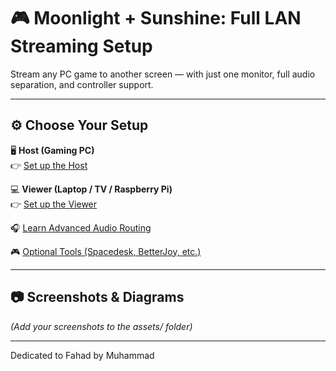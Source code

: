 # 🎮 Moonlight + Sunshine: Full LAN Streaming Setup

Stream any PC game to another screen — with just one monitor, full audio separation, and controller support.

---

## ⚙️ Choose Your Setup

🖥️ **Host (Gaming PC)**  
👉 [Set up the Host](./host-setup/instructions.md)

💻 **Viewer (Laptop / TV / Raspberry Pi)**  
👉 [Set up the Viewer](./viewer-setup/instructions.md)

🎧 [Learn Advanced Audio Routing](./host-setup/audio-routing.md)

🎮 [Optional Tools (Spacedesk, BetterJoy, etc.)](./shared-tools.md)

---

## 📷 Screenshots & Diagrams

_(Add your screenshots to the assets/ folder)_

---
Dedicated to Fahad by Muhammad
